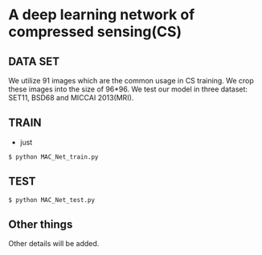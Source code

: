 # A deep learning network of compressed sensing(CS)
## DATA SET
We utilize 91 images which are the common usage in CS training. We crop these images into the size of 96*96. We test our model in three dataset: SET11, BSD68 and MICCAI 2013(MRI).
## TRAIN
* just 
```
$ python MAC_Net_train.py
```
## TEST
```
$ python MAC_Net_test.py
```
## Other things
Other details will be added.
